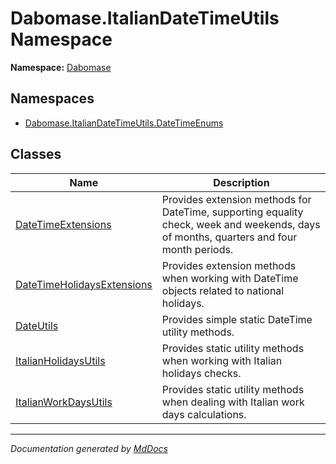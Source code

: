 ﻿<!--  
  <auto-generated>   
    The contents of this file were generated by a tool.  
    Changes to this file may be list if the file is regenerated  
  </auto-generated>   
-->

# Dabomase.ItalianDateTimeUtils Namespace

**Namespace:** [Dabomase](../index.md)  

## Namespaces

- [Dabomase.ItalianDateTimeUtils.DateTimeEnums](DateTimeEnums/index.md)

## Classes

| Name                                                              | Description                                                                                                                             |
| ----------------------------------------------------------------- | --------------------------------------------------------------------------------------------------------------------------------------- |
| [DateTimeExtensions](DateTimeExtensions/index.md)                 | Provides extension methods for DateTime, supporting equality check, week and weekends, days of months, quarters and four month periods. |
| [DateTimeHolidaysExtensions](DateTimeHolidaysExtensions/index.md) | Provides extension methods when working with DateTime objects related to national holidays.                                             |
| [DateUtils](DateUtils/index.md)                                   | Provides simple static DateTime utility methods.                                                                                        |
| [ItalianHolidaysUtils](ItalianHolidaysUtils/index.md)             | Provides static utility methods when working with Italian holidays checks.                                                              |
| [ItalianWorkDaysUtils](ItalianWorkDaysUtils/index.md)             | Provides static utility methods when dealing with Italian work days calculations.                                                       |

___

*Documentation generated by [MdDocs](https://github.com/ap0llo/mddocs)*
